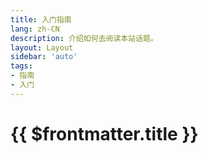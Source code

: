 ```yaml
---
title: 入门指南
lang: zh-CN
description: 介绍如何去阅读本站话题。
layout: Layout
sidebar: 'auto'
tags:
- 指南
- 入门
---
```


# {{ $frontmatter.title }}
